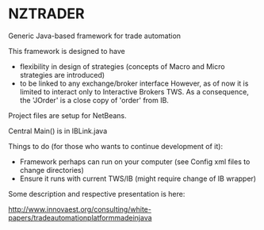 # NZTRADER
Generic Java-based framework for trade automation

This framework is designed to have 
- flexibility in design of strategies (concepts of Macro and Micro strategies are introduced)
- to be linked to any exchange/broker interface
However, as of now it is limited to interact only to Interactive Brokers TWS. 
As a consequence, the 'JOrder' is a close copy of 'order' from IB.

Project files are setup for NetBeans.

Central Main() is in IBLink.java

Things to do (for those who wants to continue development of it):
- Framework perhaps can run on your computer (see Config xml files to change directories)
- Ensure it runs with current TWS/IB (might require change of IB wrapper)

Some description and respective presentation is here:

http://www.innovaest.org/consulting/white-papers/tradeautomationplatformmadeinjava
